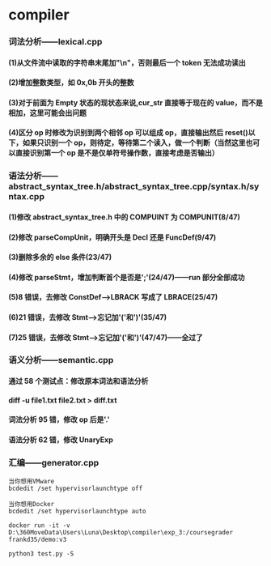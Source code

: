 # compiler

### 词法分析——lexical.cpp

#### (1)从文件流中读取的字符串末尾加"\n"，否则最后一个 token 无法成功读出

#### (2)增加整数类型，如 0x,0b 开头的整数

#### (3)对于前面为 Empty 状态的现状态来说,cur_str 直接等于现在的 value，而不是相加，这里可能会出问题

#### (4)区分 op 时修改为识别到两个相邻 op 可以组成 op，直接输出然后 reset()以下，如果只识别一个 op，则待定，等待第二个读入，做一个判断（当然这里也可以直接识别第一个 op 是不是仅单符号操作数，直接考虑是否输出）

### 语法分析——abstract_syntax_tree.h/abstract_syntax_tree.cpp/syntax.h/syntax.cpp

#### (1)修改 abstract_syntax_tree.h 中的 COMPUINT 为 COMPUNIT(8/47)

#### (2)修改 parseCompUnit，明确开头是 Decl 还是 FuncDef(9/47)

#### (3)删除多余的 else 条件(23/47)

#### (4)修改 parseStmt，增加判断首个是否是';'(24/47)——run 部分全部成功

#### (5)8 错误，去修改 ConstDef-->LBRACK 写成了 LBRACE(25/47)

#### (6)21 错误，去修改 Stmt-->忘记加'('和')'(35/47)

#### (7)25 错误，去修改 Stmt-->忘记加'('和')'(47/47)——全过了

### 语义分析——semantic.cpp

#### 通过 58 个测试点：修改原本词法和语法分析

#### diff -u file1.txt file2.txt > diff.txt

#### 词法分析 95 错，修改 op 后是'.'

#### 语法分析 62 错，修改 UnaryExp

### 汇编——generator.cpp

```
当你想用VMware
bcdedit /set hypervisorlaunchtype off

当你想用Docker
bcdedit /set hypervisorlaunchtype auto
```

```
docker run -it -v D:\360MoveData\Users\Luna\Desktop\compiler\exp_3:/coursegrader frankd35/demo:v3
```

```
python3 test.py -S
```


